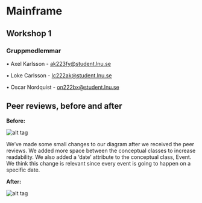 # Mainframe

## Workshop 1


### Gruppmedlemmar

• Axel Karlsson - ak223fy@student.lnu.se

• Loke Carlsson - lc222ak@student.lnu.se

• Oscar Nordquist - on222bx@student.lnu.se


## Peer reviews, before and after

**Before:**

![alt tag](/Before-Peer.png)

We’ve made some small changes to our diagram after we received the peer reviews. We added more space between the conceptual classes to increase readability. We also added a ‘date’ attribute to the conceptual class, Event. We think this change is relevant since every event is going to happen on a specific date. 


**After:**

![alt tag](/After-Peer.png)


